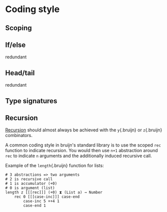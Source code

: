 # Coding style

## Scoping

## If/else

redundant

## Head/tail

redundant

## Type signatures

## Recursion

[Recursion](recursion.md) should almost always be achieved with the
`y`{.bruijn} or `z`{.bruijn} combinators.

A common coding style in bruijn's standard library is to use the scoped
`rec` function to indicate recursion. You would then use `n+1`
abstraction around `rec` to indicate `n` arguments and the additionally
induced recursive call.

Example of the `length`{.bruijn} function for lists:

``` bruijn
# 3 abstractions => two arguments
# 2 is recursive call
# 1 is accumulator (+0)
# 0 is argument (list)
length z [[[rec]]] (+0) ⧗ (List a) → Number
    rec 0 [[[case-inc]]] case-end
        case-inc 5 ++4 1
        case-end 1
```

